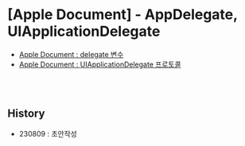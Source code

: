 # [Apple Document] - AppDelegate, UIApplicationDelegate

- [Apple Document : delegate 변수](https://developer.apple.com/documentation/uikit/uiapplication/1622936-delegate)
- [Apple Document : UIApplicationDelegate 프로토콜](https://developer.apple.com/documentation/uikit/uiapplicationdelegate)


<br><br>

## History
- 230809 : 초안작성

